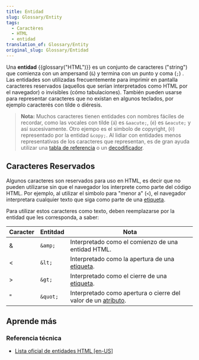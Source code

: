 ```yaml
---
title: Entidad
slug: Glossary/Entity
tags:
  - Caractères
  - HTML
  - entidad
translation_of: Glossary/Entity
original_slug: Glossary/Entidad
---
```

Una **entidad** {{glossary("HTML")}} es un conjunto de caracteres ("string") que comienza con un ampersand (`&`) y termina con un punto y coma (`;`) . Las entidades son utilizadas frecuentemente para imprimir en pantalla caracteres reservados (aquellos que serían interpretados como HTML por el navegador) o invisibles (cómo tabulaciones). También pueden usarse para representar caracteres que no existan en algunos teclados, por ejemplo caracterés con tilde o diéresis.

> **Nota:** Muchos caracteres tienen entidades con nombres fáciles de recordar, como las vocales con tilde (`á`) es `&aacute;`, (`é`) es `&eacute;` y así sucesivamente. Otro ejempo es el simbolo de copyright, (`©`) representado por la entidad `&copy;`. Al lidiar con entidades menos representativas de los caracteres que representan, es de gran ayuda utilizar una [tabla de referencia](https://html.spec.whatwg.org/multipage/named-characters.html#named-character-references) o un [decodificador](https://mothereff.in/html-entities).

## Caracteres Reservados

Algunos caracteres son reservados para uso en HTML, es decir que no pueden utilizarse sin que el navegador los interprete como parte del código HTML. Por ejemplo, al utilizar el simbolo para "menor a" (`<`), el navegador interpretara cualquier texto que siga como parte de una [etiqueta](/es/docs/Glossary/Tag).

Para utilizar estos caracteres como texto, deben reemplazarse por la entidad que les corresponda, a saber:

| Caracter | Entitdad | Nota                                                                                        |
| -------- | -------- | ------------------------------------------------------------------------------------------- |
| &        | `&amp;`  | Interpretado como el comienzo de una entidad HTML.                                          |
| <        | `&lt;`   | Interpretado como la apertura de una [etiqueta](/es/docs/Glossary/Tag).                     |
| >        | `&gt;`   | Interpretado como el cierre de una [etiqueta](/es/docs/Glossary/Tag).                       |
| "        | `&quot;` | Interpretado como apertura o cierre del valor de un [atributo](/es/docs/Glossary/Atributo). |

## Aprende más

### Referencia técnica

- [Lista oficial de entidades HTML \[en-US\]](https://html.spec.whatwg.org/multipage/named-characters.html#named-character-references)

